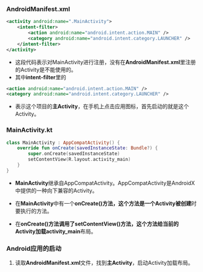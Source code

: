 ### AndroidManifest.xml

```xml
<activity android:name=".MainActivity">
    <intent-filter>
        <action android:name="android.intent.action.MAIN" />
        <category android:name="android.intent.category.LAUNCHER" />
    </intent-filter>
</activity>
```

- 这段代码表示对MainActivity进行注册，没有在**AndroidManifest.xml**里注册的Activity是不能使用的。
- 其中**intent-filter**里的

```xml
<action android:name="android.intent.action.MAIN" />
<category android:name="android.intent.category.LAUNCHER" />
```

- 表示这个项目的**主Activity**，在手机上点击应用图标，首先启动的就是这个Activity。

### MainActivity.kt

```kotlin
class MainActivity : AppCompatActivity() {
    override fun onCreate(savedInstanceState: Bundle?) {
        super.onCreate(savedInstanceState)
        setContentView(R.layout.activity_main)
    }
}
```

- **MainActivity**继承自AppCompatActivity。AppCompatActivity是AndroidX中提供的一种向下兼容的Activity。
- 在**MainActivity**中有一个**onCreate()**方法，这个方法是一个**Activity被创建**时要执行的方法。

- 在**onCreate()**方法调用了**setContentView()**方法，这个方法给当前的Activity加载**activity_main**布局。

### Android应用的启动

1. 读取**AndroidManifest.xml**文件，找到**主Activity**，启动Activity加载布局。